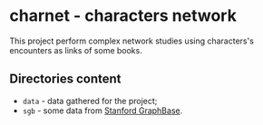 # charnet - characters network

This project perform complex network studies using characters's
encounters as links of some books.

## Directories content

* `data` - data gathered for the project;
* `sgb` - some data from [Stanford GraphBase](http://www-cs-faculty.stanford.edu/~uno/sgb.html).